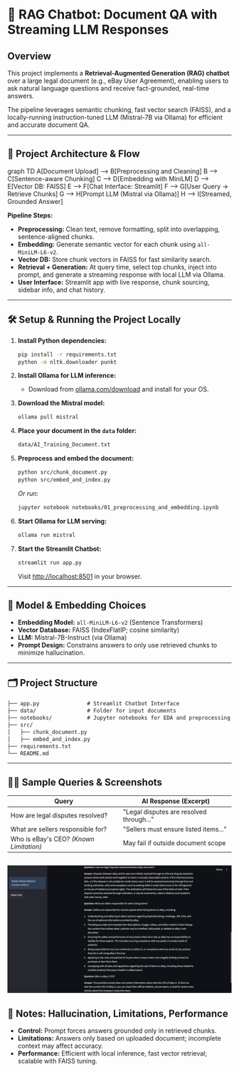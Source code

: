 # 📄 RAG Chatbot: Document QA with Streaming LLM Responses

## Overview

This project implements a **Retrieval-Augmented Generation (RAG) chatbot** over a large legal document (e.g., eBay User Agreement), enabling users to ask natural language questions and receive fact-grounded, real-time answers.

The pipeline leverages semantic chunking, fast vector search (FAISS), and a locally-running instruction-tuned LLM (Mistral-7B via Ollama) for efficient and accurate document QA.

---

## 📐 Project Architecture & Flow


graph TD
    A[Document Upload] --> B[Preprocessing and Cleaning]
    B --> C[Sentence-aware Chunking]
    C --> D[Embedding with MiniLM]
    D --> E[Vector DB: FAISS]
    E --> F[Chat Interface: Streamlit]
    F --> G[User Query -> Retrieve Chunks]
    G --> H[Prompt LLM (Mistral via Ollama)]
    H --> I[Streamed, Grounded Answer]


**Pipeline Steps:**

- **Preprocessing:** Clean text, remove formatting, split into overlapping, sentence-aligned chunks.
- **Embedding:** Generate semantic vector for each chunk using `all-MiniLM-L6-v2`.
- **Vector DB:** Store chunk vectors in FAISS for fast similarity search.
- **Retrieval + Generation:** At query time, select top chunks, inject into prompt, and generate a streaming response with local LLM via Ollama.
- **User Interface:** Streamlit app with live response, chunk sourcing, sidebar info, and chat history.

---

## 🛠️ Setup & Running the Project Locally

1. **Install Python dependencies:**

   ```bash
   pip install -r requirements.txt
   python -m nltk.downloader punkt
   ```

2. **Install Ollama for LLM inference:**

   - Download from [ollama.com/download](https://ollama.com/download) and install for your OS.

3. **Download the Mistral model:**

   ```bash
   ollama pull mistral
   ```

4. **Place your document in the **`data`** folder:**

   ```bash
   data/AI_Training_Document.txt
   ```

5. **Preprocess and embed the document:**

   ```bash
   python src/chunk_document.py
   python src/embed_and_index.py
   ```

   *Or run:*

   ```bash
   jupyter notebook notebooks/01_preprocessing_and_embedding.ipynb
   ```

6. **Start Ollama for LLM serving:**

   ```bash
   ollama run mistral
   ```

7. **Start the Streamlit Chatbot:**

   ```bash
   streamlit run app.py
   ```

   Visit [http://localhost:8501](http://localhost:8501) in your browser.

---

## 🤖 Model & Embedding Choices

- **Embedding Model:** `all-MiniLM-L6-v2` (Sentence Transformers)
- **Vector Database:** FAISS (IndexFlatIP; cosine similarity)
- **LLM:** Mistral-7B-Instruct (via Ollama)
- **Prompt Design:** Constrains answers to only use retrieved chunks to minimize hallucination.

---

## 🗂️ Project Structure

```
├── app.py               # Streamlit Chatbot Interface
├── data/                # Folder for input documents
├── notebooks/           # Jupyter notebooks for EDA and preprocessing
├── src/
│   ├── chunk_document.py
│   ├── embed_and_index.py
├── requirements.txt
└── README.md
```

---

## 🧑‍💻 Sample Queries & Screenshots

| Query                                   | AI Response (Excerpt)                    |
| --------------------------------------- | ---------------------------------------- |
| How are legal disputes resolved?        | "Legal disputes are resolved through..." |
| What are sellers responsible for?       | "Sellers must ensure listed items..."    |
| Who is eBay's CEO? *(Known Limitation)* | May fail if outside document scope       |

![Example Screesnshot](data/screenshot.png)
---

## 🚦 Notes: Hallucination, Limitations, Performance

- **Control:** Prompt forces answers grounded only in retrieved chunks.
- **Limitations:** Answers only based on uploaded document; incomplete context may affect accuracy.
- **Performance:** Efficient with local inference, fast vector retrieval; scalable with FAISS tuning.



